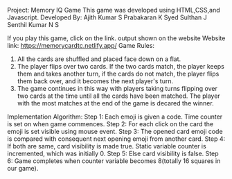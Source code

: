 Project: Memory IQ Game
This game was developed using HTML,CSS,and Javascript.
Developed By:
Ajith Kumar S
Prabakaran K
Syed Sulthan J
Senthil Kumar N S

If you play this game, click on the link.
output shown on the website
Website link: https://memorycardtc.netlify.app/
Game Rules: 
1. All the cards are shuffled and placed face down on a flat.
2. The player flips over two cards. If the two cards match, the player keeps them and takes another turn, if the cards do not match,
the player flips them back over, and it becomes the next player's turn.
3. The game continues in this way with players taking turns flipping over two cards at the time until all the cards have been matched.
The player with the most matches at the end of the game is decared the winner.

Implementation Algorithm:
Step 1: Each emoji is given a code. Time counter is set on when game commences.
Step 2: For each click on the card the emoji is set visible using mouse event.
Step 3: The opened card emoji code is compared with consequent next opening emoji from another card.
Step 4: If both are same, card visibility is made true. Static variable counter is incremented, which was initially 0.
Step 5: Else card visibility is false. 
Step 6: Game completes when counter variable becomes 8(totally 16 squares in our game).


